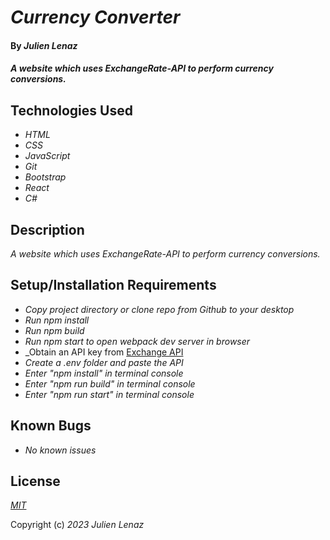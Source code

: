 # _Currency Converter_

#### By _**Julien Lenaz**_

#### _A website which uses ExchangeRate-API to perform currency conversions._

## Technologies Used

* _HTML_
* _CSS_
* _JavaScript_
* _Git_
* _Bootstrap_
* _React_
* _C#_

## Description

_A website which uses ExchangeRate-API to perform currency conversions._

## Setup/Installation Requirements

* _Copy project directory or clone repo from Github to your desktop_
* _Run npm install_
* _Run npm build_
* _Run npm start to open webpack dev server in browser_
* _Obtain an API key from [Exchange API](https://www.exchangerate-api.com/)
* _Create a .env folder and paste the API_
* _Enter "npm install" in terminal console_
* _Enter "npm run build" in terminal console_
* _Enter "npm run start" in terminal console_

## Known Bugs

* _No known issues_

## License

_[MIT](https://choosealicense.com/licenses/mit/)_

Copyright (c) _2023_ _Julien Lenaz_